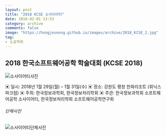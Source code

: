 ```yaml
---
layout: post
title: "2018 KCSE 소사이어티"
date: 2018-02-01 13:53
category: archive
comments: false
image: "https://hongjeseong.github.io/images/archive/2018_KCSE_2.jpg"
tag:
- 소공학회
---
```


## 2018 한국소프트웨어공학 학술대회 (KCSE 2018)  

![소사이어티사진](https://hongjeseong.github.io/images/archive/2018_KCSE_2.jpg)


▣ 일시: 2018년 1월 29일(월) – 1월 31일(수)
▣ 장소: 강원도 평창 한화리조트 (휘닉스파크점)
▣ 주최: 한국정보과학회, 한국정보처리학회
▣ 주관: 한국정보과학회 소프트웨어공학 소사이어티, 한국정보처리학회 소프트웨어공학연구회


###### 단체사진
![소사이어티단체사진](https://hongjeseong.github.io/images/archive/2018_KCSE_1.jpg)
